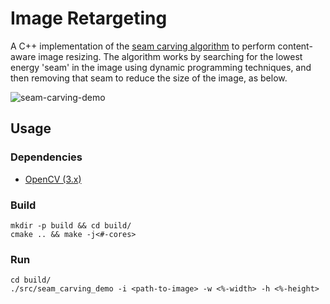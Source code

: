 # Image Retargeting

A C++ implementation of the [seam carving algorithm](https://en.wikipedia.org/wiki/Seam_carving) to perform content-aware image resizing. The algorithm works by searching for the lowest energy 'seam' in the image using dynamic programming techniques, and then removing that seam to reduce the size of the image, as below.

![seam-carving-demo](https://drive.google.com/uc?export=download&id=1m9_rYT0iicvadZGN3bbqUrUBroS_KZlR)

## Usage

### Dependencies

- [OpenCV (3.x)](https://opencv.org/)

### Build

    mkdir -p build && cd build/
    cmake .. && make -j<#-cores>

### Run

    cd build/
    ./src/seam_carving_demo -i <path-to-image> -w <%-width> -h <%-height>
